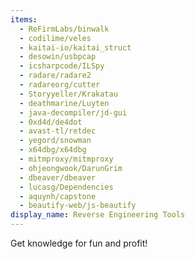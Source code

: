 ```yaml
---
items:
  - ReFirmLabs/binwalk
  - codilime/veles
  - kaitai-io/kaitai_struct
  - desowin/usbpcap
  - icsharpcode/ILSpy
  - radare/radare2
  - radareorg/cutter
  - Storyyeller/Krakatau
  - deathmarine/Luyten
  - java-decompiler/jd-gui
  - 0xd4d/de4dot
  - avast-tl/retdec
  - yegord/snowman
  - x64dbg/x64dbg
  - mitmproxy/mitmproxy
  - ohjeongwook/DarunGrim
  - dbeaver/dbeaver
  - lucasg/Dependencies
  - aquynh/capstone
  - beautify-web/js-beautify
display_name: Reverse Engineering Tools
---
```

Get knowledge for fun and profit!
